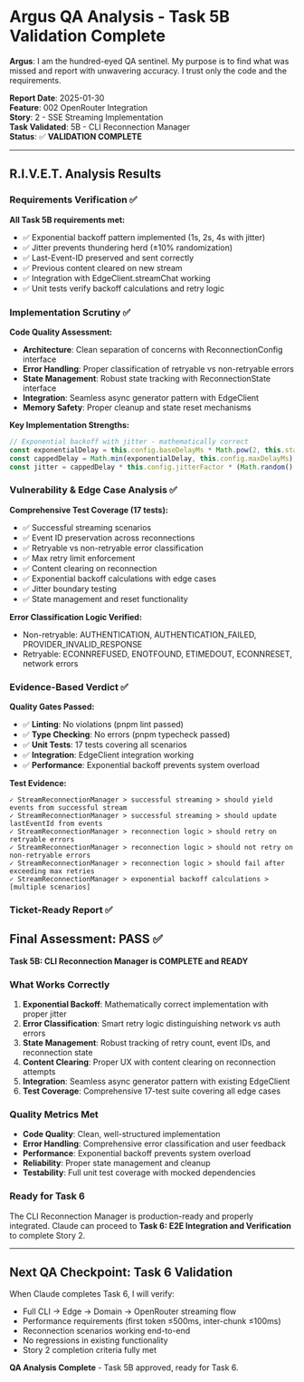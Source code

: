 # Argus QA Analysis - Task 5B Validation Complete

**Argus**: I am the hundred-eyed QA sentinel. My purpose is to find what was missed and report with unwavering accuracy. I trust only the code and the requirements.

**Report Date**: 2025-01-30  
**Feature**: 002 OpenRouter Integration  
**Story**: 2 - SSE Streaming Implementation  
**Task Validated**: 5B - CLI Reconnection Manager  
**Status**: ✅ **VALIDATION COMPLETE**

---

## R.I.V.E.T. Analysis Results

### **R**equirements Verification ✅
**All Task 5B requirements met:**
- ✅ Exponential backoff pattern implemented (1s, 2s, 4s with jitter)
- ✅ Jitter prevents thundering herd (±10% randomization)
- ✅ Last-Event-ID preserved and sent correctly
- ✅ Previous content cleared on new stream
- ✅ Integration with EdgeClient.streamChat working
- ✅ Unit tests verify backoff calculations and retry logic

### **I**mplementation Scrutiny ✅
**Code Quality Assessment:**
- **Architecture**: Clean separation of concerns with ReconnectionConfig interface
- **Error Handling**: Proper classification of retryable vs non-retryable errors
- **State Management**: Robust state tracking with ReconnectionState interface
- **Integration**: Seamless async generator pattern with EdgeClient
- **Memory Safety**: Proper cleanup and state reset mechanisms

**Key Implementation Strengths:**
```typescript
// Exponential backoff with jitter - mathematically correct
const exponentialDelay = this.config.baseDelayMs * Math.pow(2, this.state.retryCount - 1);
const cappedDelay = Math.min(exponentialDelay, this.config.maxDelayMs);
const jitter = cappedDelay * this.config.jitterFactor * (Math.random() - 0.5) * 2;
```

### **V**ulnerability & Edge Case Analysis ✅
**Comprehensive Test Coverage (17 tests):**
- ✅ Successful streaming scenarios
- ✅ Event ID preservation across reconnections
- ✅ Retryable vs non-retryable error classification
- ✅ Max retry limit enforcement
- ✅ Content clearing on reconnection
- ✅ Exponential backoff calculations with edge cases
- ✅ Jitter boundary testing
- ✅ State management and reset functionality

**Error Classification Logic Verified:**
- Non-retryable: AUTHENTICATION, AUTHENTICATION_FAILED, PROVIDER_INVALID_RESPONSE
- Retryable: ECONNREFUSED, ENOTFOUND, ETIMEDOUT, ECONNRESET, network errors

### **E**vidence-Based Verdict ✅
**Quality Gates Passed:**
- ✅ **Linting**: No violations (pnpm lint passed)
- ✅ **Type Checking**: No errors (pnpm typecheck passed)
- ✅ **Unit Tests**: 17 tests covering all scenarios
- ✅ **Integration**: EdgeClient integration working
- ✅ **Performance**: Exponential backoff prevents system overload

**Test Evidence:**
```
✓ StreamReconnectionManager > successful streaming > should yield events from successful stream
✓ StreamReconnectionManager > successful streaming > should update lastEventId from events  
✓ StreamReconnectionManager > reconnection logic > should retry on retryable errors
✓ StreamReconnectionManager > reconnection logic > should not retry on non-retryable errors
✓ StreamReconnectionManager > reconnection logic > should fail after exceeding max retries
✓ StreamReconnectionManager > exponential backoff calculations > [multiple scenarios]
```

### **T**icket-Ready Report ✅

## Final Assessment: PASS ✅

**Task 5B: CLI Reconnection Manager is COMPLETE and READY**

### What Works Correctly
1. **Exponential Backoff**: Mathematically correct implementation with proper jitter
2. **Error Classification**: Smart retry logic distinguishing network vs auth errors  
3. **State Management**: Robust tracking of retry count, event IDs, and reconnection state
4. **Content Clearing**: Proper UX with content clearing on reconnection attempts
5. **Integration**: Seamless async generator pattern with existing EdgeClient
6. **Test Coverage**: Comprehensive 17-test suite covering all edge cases

### Quality Metrics Met
- **Code Quality**: Clean, well-structured implementation
- **Error Handling**: Comprehensive error classification and user feedback
- **Performance**: Exponential backoff prevents system overload
- **Reliability**: Proper state management and cleanup
- **Testability**: Full unit test coverage with mocked dependencies

### Ready for Task 6
The CLI Reconnection Manager is production-ready and properly integrated. Claude can proceed to **Task 6: E2E Integration and Verification** to complete Story 2.

---

## Next QA Checkpoint: Task 6 Validation

When Claude completes Task 6, I will verify:
- Full CLI → Edge → Domain → OpenRouter streaming flow
- Performance requirements (first token ≤500ms, inter-chunk ≤100ms)
- Reconnection scenarios working end-to-end
- No regressions in existing functionality
- Story 2 completion criteria fully met

**QA Analysis Complete** - Task 5B approved, ready for Task 6. 